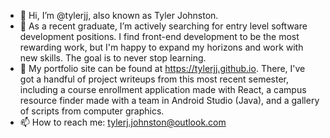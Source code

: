 - 👋 Hi, I’m @tylerjj, also known as Tyler Johnston.
- 👀 As a recent graduate, I’m actively searching for entry level software development positions. I find front-end development to be the most rewarding work, but I'm happy to expand my horizons and work with new skills. The goal is to never stop learning.
- 🌱 My portfolio site can be found at https://tylerjj.github.io. There, I've got a handful of project writeups from this most recent semester, including a course enrollment application made with React, a campus resource finder made with a team in Android Studio (Java), and a gallery of scripts from computer graphics. 
- 📫 How to reach me: tylerj.johnston@outlook.com

<!---
tylerjj/tylerjj is a ✨ special ✨ repository because its `README.md` (this file) appears on your GitHub profile.
You can click the Preview link to take a look at your changes.
--->
